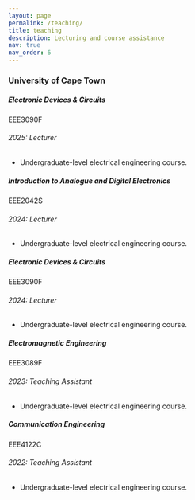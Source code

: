 ```yaml
---
layout: page
permalink: /teaching/
title: teaching
description: Lecturing and course assistance
nav: true
nav_order: 6
---
```


<h3 class="mt-4">University of Cape Town</h3>

<div class="card mt-3">
  <div class="p-3">
    <div class="row">
      <div class="col-sm-10">
        <h5 class="font-weight-bold">Electronic Devices & Circuits</h5>
      </div>
      <div class="col-sm-2 text-left text-sm-right">
        <span class="badge font-weight-bold primary-color-dark text-uppercase align-middle">
            EEE3090F
        </span>
      </div>
    </div>
    <h6 class="font-italic mt-2 mt-sm-0">2025: Lecturer</h6>
    <ul class="card-text font-weight-light list-group list-group-flush">
      <li class="list-group-item">Undergraduate-level electrical engineering course.</li>
    </ul>
  </div>
</div>

<div class="card mt-3">
  <div class="p-3">
    <div class="row">
      <div class="col-sm-10">
        <h5 class="font-weight-bold">Introduction to Analogue and Digital Electronics</h5>
      </div>
      <div class="col-sm-2 text-left text-sm-right">
        <span class="badge font-weight-bold primary-color-dark text-uppercase align-middle">
            EEE2042S
        </span>
      </div>
    </div>
    <h6 class="font-italic mt-2 mt-sm-0">2024: Lecturer</h6>
    <ul class="card-text font-weight-light list-group list-group-flush">
      <li class="list-group-item">Undergraduate-level electrical engineering course.</li>
    </ul>
  </div>
</div>

<div class="card mt-3">
  <div class="p-3">
    <div class="row">
      <div class="col-sm-10">
        <h5 class="font-weight-bold">Electronic Devices & Circuits</h5>
      </div>
      <div class="col-sm-2 text-left text-sm-right">
        <span class="badge font-weight-bold primary-color-dark text-uppercase align-middle">
            EEE3090F
        </span>
      </div>
    </div>
    <h6 class="font-italic mt-2 mt-sm-0">2024: Lecturer</h6>
    <ul class="card-text font-weight-light list-group list-group-flush">
      <li class="list-group-item">Undergraduate-level electrical engineering course.</li>
    </ul>
  </div>
</div>

<div class="card mt-3">
  <div class="p-3">
    <div class="row">
      <div class="col-sm-10">
        <h5 class="font-weight-bold">Electromagnetic Engineering</h5>
      </div>
      <div class="col-sm-2 text-left text-sm-right">
        <span class="badge font-weight-bold primary-color-dark text-uppercase align-middle">
            EEE3089F
        </span>
      </div>
    </div>
    <h6 class="font-italic mt-2 mt-sm-0">2023: Teaching Assistant</h6>
    <ul class="card-text font-weight-light list-group list-group-flush">
      <li class="list-group-item">Undergraduate-level electrical engineering course.</li>
    </ul>
  </div>
</div>

<div class="card mt-3">
  <div class="p-3">
    <div class="row">
      <div class="col-sm-10">
        <h5 class="font-weight-bold">Communication Engineering</h5>
      </div>
      <div class="col-sm-2 text-left text-sm-right">
        <span class="badge font-weight-bold primary-color-dark text-uppercase align-middle">
            EEE4122C
        </span>
      </div>
    </div>
    <h6 class="font-italic mt-2 mt-sm-0">2022: Teaching Assistant</h6>
    <ul class="card-text font-weight-light list-group list-group-flush">
      <li class="list-group-item">Undergraduate-level electrical engineering course.</li>
    </ul>
  </div>
</div>



